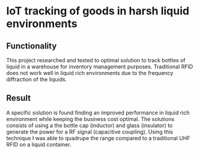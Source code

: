 # IoT tracking of goods in harsh liquid environments
## Functionality
This project researched and tested to optimal solution to track bottles of liquid in a warehouse for inventory management purposes.
Traditional RFID does not work well in liquid rich environments due to the frequency diffraction of the liquids.

## Result
A specific solution is found finding an improved performance in liquid rich environment while keeping the business cost optimal.
The solutions consists of using a the bottle cap (inductor) and glass (insulator) to generate the power for a RF signal (capacitive coupling).
Using this technique I was able to quadrupe the range compared to a traditional UHF RFID on a liquid container.
